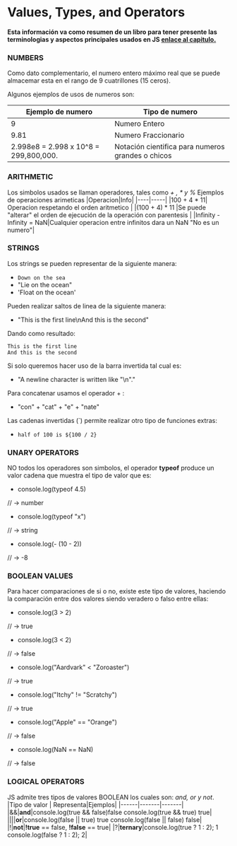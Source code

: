 # Values, Types, and Operators

**Esta información va como resumen de un libro para tener presente las terminologias y aspectos principales usados en JS [enlace al capitulo.](https://eloquentjavascript.net/01_values.html)**

### NUMBERS 
Como dato complementario, el numero entero máximo real que se puede almacemar esta en el rango de 9 cuatrillones (15 ceros).

Algunos ejemplos de usos de numeros son:

|Ejemplo de numero|Tipo de numero|
|-----------------|--------------|
|9|Numero Entero|
|9.81|Numero Fraccionario|
|2.998e8 = 2.998 x 10^8 = 299,800,000.|Notación cientifica para numeros grandes o chicos|

### ARITHMETIC
Los simbolos usados se llaman operadores, tales como _+ , * y %_
Ejemplos de operaciones arimeticas
|Operacion|Info|
|----|-----|
|100 + 4 * 11| Operacion respetando el orden aritmetico |
|(100 + 4) * 11 |Se puede "alterar" el orden de ejecución de la operación con parentesis |
|Infinity - Infinity = NaN|Cualquier operacion entre infinitos dara un NaN "No es un numero"|

### STRINGS 
Los strings se pueden representar de la siguiente manera:

* `Down on the sea `
* "Lie on the ocean"
* 'Float on the ocean'

Pueden realizar saltos de linea de la siguiente manera:
* "This is the first line\nAnd this is the second"

Dando como resultado:
```
This is the first line
And this is the second
```
Si solo queremos hacer uso de la barra invertida tal cual es:
* "A newline character is written like \"\n\"."

Para concatenar usamos el operador + :
* "con" + "cat" + "e" + "nate"

Las cadenas invertidas (`) permite realizar otro tipo de funciones extras:
*   `half of 100 is ${100 / 2}`

### UNARY OPERATORS
NO todos los operadores son simbolos, el operador __typeof__ produce un valor cadena que muestra el tipo de valor que es:
* console.log(typeof 4.5) 

// → number
* console.log(typeof "x")

// → string
* console.log(- (10 - 2))

// → -8

### BOOLEAN VALUES
Para hacer comparaciones de si o no, existe este tipo de valores, haciendo la comparación entre dos valores siendo veradero o falso entre ellas:
* console.log(3 > 2)

// → true
* console.log(3 < 2)

// → false
* console.log("Aardvark" < "Zoroaster")

// → true
* console.log("Itchy" != "Scratchy")

// → true
* console.log("Apple" == "Orange")

// → false
* console.log(NaN == NaN)

// → false


### LOGICAL OPERATORS
JS admite tres tipos de valores BOOLEAN los cuales son: _and, or y not_.
|Tipo de valor | Representa|Ejemplos|
|------|-------|-------|
|&&|**and**|console.log(true && false)false console.log(true && true) true|
|\|\||**or**|console.log(false \|\| true) true console.log(false \|\| false) false|
|!|**not**|**!true** == false, **!false** == true|
|?|**ternary**|console.log(true ? 1 : 2); 1 console.log(false ? 1 : 2); 2|

